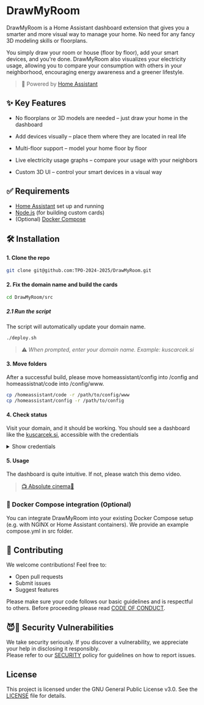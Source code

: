# DrawMyRoom

DrawMyRoom is a Home Assistant dashboard extension that gives you a smarter and more visual way to manage your home. No need for any fancy 3D modeling skills or floorplans.

You simply draw your room or house (floor by floor), add your smart devices, and you're done. DrawMyRoom also visualizes your electricity usage, allowing you to compare your consumption with others in your neighborhood, encouraging energy awareness and a greener lifestyle.

> 🔗 Powered by [Home Assistant](https://github.com/home-assistant)


## ✨ Key Features

* No floorplans or 3D models are needed – just draw your home in the dashboard

* Add devices visually – place them where they are located in real life

* Multi-floor support – model your home floor by floor

* Live electricity usage graphs – compare your usage with your neighbors

* Custom 3D UI – control your smart devices in a visual way

## ✅ Requirements
- [Home Assistant](https://github.com/home-assistant) set up and running
- [Node.js](https://github.com/nodejs/node) (for building custom cards)
- (Optional) [Docker Compose](https://github.com/docker/compose)

## 🛠️ Installation

#### 1. Clone the repo
```bash
git clone git@github.com:TPO-2024-2025/DrawMyRoom.git
```

#### 2. Fix the domain name and build the cards
```bash
cd DrawMyRoom/src
```
##### 2.1 Run the script
The script will automatically update your domain name.
```bash
./deploy.sh
```
> ⚠️ *When prompted, enter your domain name. Example: kuscarcek.si* 

#### 3. Move folders
After a successful build, please move homeassistant/config into /config and homeassistnat/code into /config/www.

```bash
cp /homeassistant/code -r /path/to/config/www
cp /homeassistant/config -r /path/to/config
```

#### 4. Check status
Visit your domain, and it should be working. You should see a dashboard like the [kuscarcek.si](https://kuscarcek.si/), accessible with the credentials <details><summary>Show credentials</summary>  
> Username: demo 
> Password: demo  
</details>

#### 5. Usage
The dashboard is quite intuitive. If not, please watch this demo video.
> [📺 Absolute cinema🍿](https://youtu.be/tSYQr0QapdU)

### 🐳 Docker Compose integration (Optional)
You can integrate DrawMyRoom into your existing Docker Compose setup (e.g. with NGINX or Home Assistant containers). We provide an example compose.yml in src folder.

## 🤝 Contributing
We welcome contributions! Feel free to:

- Open pull requests
- Submit issues
- Suggest features

Please make sure your code follows our basic guidelines and is respectful to others. Before proceeding please read [CODE OF CONDUCT](CODE_OF_CONDUCT).

## 😈🔐 Security Vulnerabilities

We take security seriously. If you discover a vulnerability, we appreciate your help in disclosing it responsibly.  
Please refer to our [SECURITY](SECURITY) policy for guidelines on how to report issues.


## License

This project is licensed under the GNU General Public License v3.0. See the [LICENSE](LICENSE) file for details.
